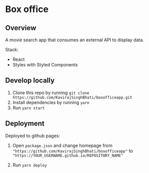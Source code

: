 # Box office

## Overview

A movie search app that consumes an external API to display data.

Stack:

- React
- Styles with Styled Components

## Develop locally

1. Clone this repo by running `git clone https://github.com/KavirajSinghBhati/boxofficeapp.git`
2. Install dependencies by running `yarn`
3. Run `yarn start`

## Deployment

Deployed to github pages:

1. Open `package.json` and change homepage from `"https://github.com/KavirajSinghBhati/boxofficeapp"` to
   `"https://YOUR_USERNAME.github.io/REPOSITORY_NAME"`

2. Run `yarn deploy`
